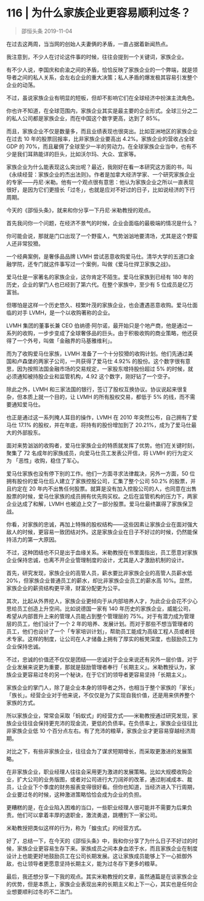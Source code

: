 # 116 | 为什么家族企业更容易顺利过冬？
> 邵恒头条
2019-11-04

在过去这两周，当当网的创始人夫妻俩的矛盾，一直占据着新闻热点。

我注意到，不少人在讨论这件事的时候，往往会提到一个关键词，家族企业。

有不少人说，李国庆和俞渝之间的矛盾，恰恰反映了家族企业的一个弊端，就是领导者之间的私人关系，会左右企业的重大决策；私人矛盾的爆发极其容易引发整个企业的动荡。

不过，虽说家族企业有明显的短板，但却不影响它们在全球经济中扮演主流角色。

你也许不知道，在全球范围内，家族企业其实是最主要的企业形式。全球三分之二的私人公司都是家族企业，而在中国这个数字更高，达到了 85%。

而且，家族企业不仅是数量多，而且业绩表现也很突出。比如亚洲地区的家族企业在过去 10 年的股票回报率，比非家族企业要高出 4.2%。家族企业的营收占全球 GDP 的 70%，而且雇佣了全球至少一半的劳动力。在全球家族企业当中，也有不少是我们耳熟能详的巨头，比如沃尔玛、大众、宜家等。

家族企业为什么能表现这么突出呢？最近，我刚好在看一本研究这方面的书，叫《永续经营：家族企业的杰出法则》。作者是加拿大经济学家、一个研究家族企业的专家——丹尼·米勒。他有一个观点很有意思：他认为家族企业之所以一直表现很好，是因为它们更擅长「过冬」，也就是应对不好过的日子，比如说经济的下行周期。

今天的《邵恒头条》，就来和你分享一下丹尼·米勒教授的观点。

首先我问你一个问题，在经济不景气的时候，企业会面临的最极端的情况是什么？

你可能会说，那就是门口出现了一个野蛮人，气势汹汹地要清场，尤其是这个野蛮人还非常狡猾。

一个经典案例，是奢侈品品牌 LVMH 尝试恶意收购爱马仕。清华大学的五道口金融学院，还专门就这件事写过一个案例，叫做《爱马仕捍卫家族之战》。

爱马仕是一家著名的家族企业，这你肯定不陌生。爱马仕家族到已经有 180 年的历史，企业的掌门人也已经到了第六代。在整个家族中，至少有 5 位成员是亿万富翁。

但哪怕是这样一个历史悠久、枝繁叶茂的家族企业，也会遭遇恶意收购。爱马仕面临的对手 LVMH，是一个以收购著称的企业。

LVMH 集团的董事长兼 CEO 伯纳德·阿尔诺，最开始只是个地产商，他是通过一系列的收购，一步步变成了全球奢侈品的巨头。由于积极收购的商业策略，他还获得了一个外号，叫做「金融界的马基雅维利」。

而为了收购爱马仕家族，LVMH 准备了一个十分狡猾的收购计划。他们先通过美国和卢森堡的两家子公司，一共获得了爱马仕 4.92% 的股份。这个数字很有意思，因为按照法国金融市场的交易规定，一家股东增持股份超过 5% 的时候，就必须通知被持股企业和监管机构，4.92 这个数字，刚好钻了一个空子。

除此之外，LVMH 和三家法国的银行，签订了股权互换协议。协议说起来很复杂，但本质上就一个目的，让 LVMH 的所有股权交易，都低于 5% 的线，而不需要通知爱马仕。

也正是通过这一系列掩人耳目的操作，LVMH 在 2010 年突然公布，自己拥有了爱马仕 17.1% 的股权，并在年底，将持有的股份增加到了 20.21%，成为了爱马仕最大的外部股东。

面对来势汹汹的收购者，爱马仕家族企业的特质就发挥了优势。他们在关键时刻，聚集了 72 名成年的家族成员，向爱马仕员工发表公开信，将 LVMH 的行为定义为 「恶性」收购，稳住了军心。

爱马仕家族也没有停下别的工作。他们一方面寻求法律裁决，另外一方面，50 位拥有股份的爱马仕后人建立了家族控股公司，汇集了整个公司 50.2% 的股票，并且约定在 20 年内不出售任何股票。就算是没有加入控股公司的人，也同意在出售股票的时候，爱马仕家族的成员拥有优先购买权。之后在监管机构的压力下，两家企业达成了和解，LVMH 也被迫上交了一部分股票。爱马仕最终赢得了家族保卫战。

你看，对家族的忠诚，再加上特殊的股权结构——这些因素让家族企业在面对强大敌人的时候，更容易一致团结对外。这是家族企业在日子不好过的时候，仍然能保持活力的第一大原因。

不过，这种团结也不只是出于血缘关系。米勒教授在书里面指出，员工愿意对家族企业保持忠诚，也离不开企业管理制度的设计，尤其是人才激励机制的设计。

首先，研究发现，家族企业的高管人员，薪水要比非家族企业的高管人员薪水低 20%，但家族企业普通员工的薪水，却比非家族企业员工的薪水高 10%。显然，家族企业的薪资结构更平滑，财富分配更为公平。

其次，比起从外界挖人，家族企业更倾向于从内部培养人才，为此企业会花不少心思给员工创造上升空间。比如说德国一家有 140 年历史的家族企业，威能公司，希望从内部晋升上来的管理人员能占到整个管理层的 75%。对于有潜力成为管理层的员工，他们设计了一个 2 年的培养、发展计划。而对于那些不想当管理者的员工，他们也设计了一个「专家培训计划」，帮助员工能成为高级工程人员或者技术专家。这样的制度，让公司在人才储备上拥有了厚实的板凳深度，也鼓励员工为企业保持忠诚。

不过，忠诚的价值还不仅仅是团结——忠诚对于企业来说还有另外一层价值，对于企业发展来说更为重要，那就是鼓励管理者奉行「长期主义」。米勒教授认为，家族企业更容易过冬的另一个秘诀，在于它们的领导者更容易坚持「长期主义」。

家族企业的掌门人，除了是企业本身的领导者之外，也相当于整个家族的「家长」「族长」。经营企业对于他来说，不仅仅是为了实现自我价值，还是用来供养整个家族的方式。

所以家族企业，常常会采取「蚂蚁式」的经营方式——米勒教授通过研究发现，家族企业往往会保持更充沛的现金流，更低的负债率。在负债率上，家族企业往往比非家族企业低 10 个百分点左右。有了充沛的粮草，家族企业才更容易穿越经济周期。

对比之下，有些非家族企业，往往会为了谋求短期增长，而采取更激进的发展策略。

在非家族企业，职业经理人往往会采用更为激进的发展策略。比如大规模收购企业，扩大公司的业务版图，或者对公司进行大刀阔斧的改革，通过削减成本、裁员，让企业下个季度的财务报表变得很好看。但你也知道，当经济进入下行周期，企业要过冬的时候，这种激进策略恰恰会成为企业的负担。

更糟糕的是，在企业陷入困难的当口，一些职业经理人很可能并不需要为后果负责。他们可以拿着丰厚的退职金，激流勇退，跳槽到下一家公司。

米勒教授把类似这样的行为，称为「蝗虫式」的经营方式。

好了，总结一下，在今天的《邵恒头条》中，我和你分享了为什么日子不好过的时候，家族企业更容易生存下来。家族成员之间本身血浓于水，而且家族企业在制度设计上也能更好地鼓励员工在公司长期发展。这让家族成员能够上下一心抵御外敌，也让领导者更愿意坚持长期主义，能为过冬存下更多的粮草。

最后，我还想分享一下我的观点。其实米勒教授的文章，虽然通篇是在谈家族企业的优势，但是本质上，家族企业表现出来的长期主义和上下一心，其实也是任何企业想要顺利过冬的不二法门。

